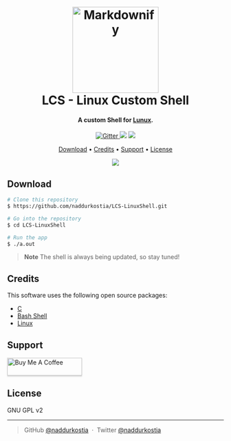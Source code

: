 
<h1 align="center">
  <br>
  <a href="http://www.amitmerchant.com/electron-markdownify"><img src="https://i.imgur.com/F02djtl.png" alt="Markdownify" width="200"></a>
  <br>
  LCS - Linux Custom Shell
  <br>
</h1>

<h4 align="center">A custom Shell for <a href="https://github.com/torvalds/linux" target="_blank">Lunux</a>.</h4>

<p align="center">
  <a href="https://en.wikipedia.org/wiki/The_C_Programming_Language">
    <img src="https://img.shields.io/badge/language-c-informational"
         alt="Gitter">
  </a>
      <img src="https://img.shields.io/badge/os-linux%20or%20unix-critical">
  </a>
  <a href="https://www.buymeacoffee.com/kostianaddur">
    <img src="https://img.shields.io/badge/$-donate-ff69b4.svg?maxAge=2592000&amp;style=flat">
  </a>
</p>

<p align="center">
  <a href="#download">Download</a> •
  <a href="#credits">Credits</a> •
   <a href="#support">Support</a> •
  <a href="#license">License</a>
</p>
<p align=center>
 <img src="https://i.imgur.com/Y1hho55.png">
</p>

## Download

```bash
# Clone this repository
$ https://github.com/naddurkostia/LCS-LinuxShell.git

# Go into the repository
$ cd LCS-LinuxShell

# Run the app
$ ./a.out
```

> **Note**
> The shell is always being updated, so stay tuned! 

## Credits

This software uses the following open source packages:

- [С](https://en.wikipedia.org/wiki/C_(programming_language))
- [Bash Shell](https://www.gnu.org/software/bash/)
- [Linux](https://github.com/torvalds/linux)

## Support

<a href="https://www.buymeacoffee.com/kostianaddur" target="_blank"><img src="https://www.buymeacoffee.com/assets/img/custom_images/purple_img.png" alt="Buy Me A Coffee" style="height: 41px !important;width: 174px !important;box-shadow: 0px 3px 2px 0px rgba(190, 190, 190, 0.5) !important;-webkit-box-shadow: 0px 3px 2px 0px rgba(190, 190, 190, 0.5) !important;" ></a>

## License

GNU GPL v2

---

> GitHub [@naddurkostia](https://github.com/naddurkostia) &nbsp;&middot;&nbsp;
> Twitter [@naddurkostia](https://twitter.com/naddurkostia)

